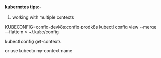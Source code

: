 #### kubernetes tips:-

1. working with multiple contexts

KUBECONFIG=config-devk8s:config-prodk8s kubectl config view --merge --flattern > ~/.kube/config

kubectl config get-contexts

or use kubectx my-context-name
